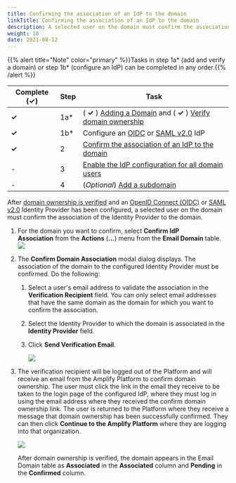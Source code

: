 ```yaml
---
title: Confirming the association of an IdP to the domain
linkTitle: Confirming the association of an IdP to the domain
description: A selected user on the domain must confirm the association of the Identity Provider to the domain.
weight: 10
date: 2021-08-12
---
```


{{% alert title="Note" color="primary" %}}Tasks in step 1a\* (add and verify a domain) or step 1b\* (configure an IdP) can be completed in any order.{{% /alert %}}

| Complete (**✓**) | Step | Task |
---------|----------|---------
| **✓** | 1a\* | ( **✓** ) [Adding a Domain](/docs/management_guide/configuring_and_managing_identity_providers/managing_domains/adding_a_domain/) and ( **✓** ) [Verify domain ownership](/docs/management_guide/configuring_and_managing_identity_providers/managing_domains/verifying_domain_ownership/) |
| **✓** | 1b\* | Configure an [OIDC](/docs/management_guide/configuring_and_managing_identity_providers/managing_identity_provider_configuration/configuring_an_openid_connect_idp/) or [SAML v2.0](/docs/management_guide/configuring_and_managing_identity_providers/managing_identity_provider_configuration/configuring_a_saml_v2.0_idp/) IdP |
| **✓** | 2 | [Confirm the association of an IdP to the domain](#) |
| \- | 3 | [Enable the IdP configuration for all domain users](/docs/management_guide/configuring_and_managing_identity_providers/enabling_identity_provider_configuration/enabling_idp_configuration_for_all_domain_users/) |
| \- | 4 | (_Optional_) [Add a subdomain](/docs/management_guide/configuring_and_managing_identity_providers/managing_domains/adding_a_subdomain/) |

After [domain ownership is verified](/docs/management_guide/configuring_and_managing_identity_providers_idps/managing_domains/verifying_domain_ownership/) and an [OpenID Connect (OIDC)](/docs/management_guide/configuring_and_managing_identity_providers_idps/managing_identity_provider_configuration/configuring_an_openid_connect_oidc_idp/) or [SAML v2.0](/docs/management_guide/configuring_and_managing_identity_providers_idps/managing_identity_provider_configuration/configuring_a_saml_v2.0_idp/) Identity Provider has been configured, a selected user on the domain must confirm the association of the Identity Provider to the domain.

1. For the domain you want to confirm, select **Confirm IdP Association** from the **Actions** (**...**) menu from the **Email Domain** table.
    ![](/Images/domain_confirm_association_dropdown.png)
2. The **Confirm Domain Association** modal dialog displays. The association of the domain to the configured Identity Provider must be confirmed. Do the following:
    1. Select a user's email address to validate the association in the **Verification Recipient** field. You can only select email addresses that have the same domain as the domain for which you want to confirm the association.
    2. Select the Identity Provider to which the domain is associated in the **Identity Provider** field.
    3. Click **Send Verification Email**.

        ![](/Images/domain_confirm_association.png)
3. The verification recipient will be logged out of the Platform and will receive an email from the Amplify Platform to confirm domain ownership. The user must click the link in the email they receive to be taken to the login page of the configured IdP, where they must log in using the email address where they received the confirm domain ownership link. The user is returned to the Platform where they receive a message that domain ownership has been successfully confirmed. They can then click **Continue to the Amplify Platform** where they are logging into that organization.

    ![](/Images/email_confirmed.png)

    After domain ownership is verified, the domain appears in the Email Domain table as **Associated** in the **Associated** column and **Pending** in the **Confirmed** column.
